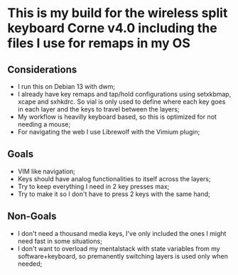 # This is my build for the wireless split keyboard Corne v4.0 including the files I use for remaps in my OS

## Considerations
- I run this on Debian 13 with dwm;
- I already have key remaps and tap/hold configurations using setxkbmap, xcape and sxhkdrc. So vial is only used to define where each key goes in each layer and the keys to travel between the layers;
- My workflow is heavilly keyboard based, so this is optimized for not needing a mouse;
- For navigating the web I use Librewolf with the Vimium plugin;


## Goals
- VIM like navigation;
- Keys should have analog functionalities to itself across the layers;
- Try to keep everything I need in 2 key presses max;
- Try to make it so I don't have to press 2 keys with the same hand;


## Non-Goals
- I don't need a thousand media keys, I've only included the ones I might need fast in some situations;
- I don't want to overload my mentalstack with state variables from my software+keyboard, so premanently switching layers is used only when needed;
